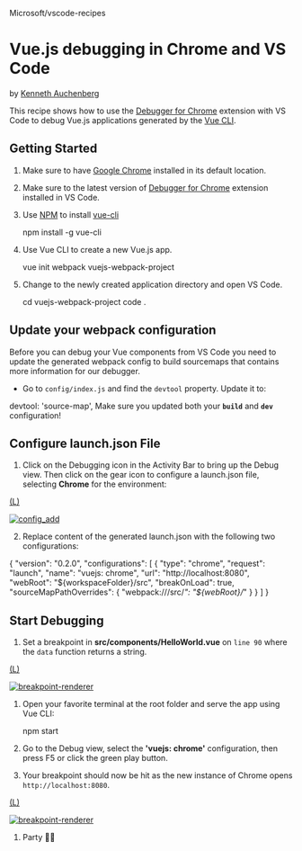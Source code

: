 Microsoft/vscode-recipes

# Vue.js debugging in Chrome and VS Code

by [Kenneth Auchenberg](https://twitter.com/auchenberg)

This recipe shows how to use the [Debugger for Chrome](https://github.com/Microsoft/vscode-chrome-debug) extension with VS Code to debug Vue.js applications generated by the [Vue CLI](https://github.com/vuejs/vue-cli).

## Getting Started

1. Make sure to have [Google Chrome](https://www.google.com/chrome) installed in its default location.

2. Make sure to the latest version of [Debugger for Chrome](https://marketplace.visualstudio.com/items?itemName=msjsdiag.debugger-for-chrome) extension installed in VS Code.

3. Use [NPM](https://www.npmjs.com/) to install [vue-cli](https://github.com/vuejs/vue-cli)

	npm install -g vue-cli

4. Use Vue CLI to create a new Vue.js app.

	vue init webpack vuejs-webpack-project

5. Change to the newly created application directory and open VS Code.

	cd vuejs-webpack-project
	code .

## Update your webpack configuration

Before you can debug your Vue components from VS Code you need to update the generated webpack config to build sourcemaps that contains more information for our debugger.

- Go to `config/index.js` and find the `devtool` property. Update it to:

devtool: 'source-map',
Make sure you updated both your **`build`** and **`dev`** configuration!

## Configure launch.json File

1. Click on the Debugging icon in the Activity Bar to bring up the Debug view. Then click on the gear icon to configure a launch.json file, selecting **Chrome** for the environment:

[(L)](https://github.com/Microsoft/vscode-recipes/blob/master/vuejs-cli/config_add.png)

[![config_add](../_resources/353cd8b2a1bdf9fc4c74a80c5f38090a.png)](https://github.com/Microsoft/vscode-recipes/blob/master/vuejs-cli/config_add.png)

2. Replace content of the generated launch.json with the following two configurations:

{
"version": "0.2.0",
"configurations": [
{
"type": "chrome",
"request": "launch",
"name": "vuejs: chrome",
"url": "http://localhost:8080",
"webRoot": "${workspaceFolder}/src",
"breakOnLoad": true,
"sourceMapPathOverrides": {
"webpack:///src/*": "${webRoot}/*"
}
}
]
}

## Start Debugging

1. Set a breakpoint in **src/components/HelloWorld.vue** on `line 90` where the `data` function returns a string.

[(L)](https://github.com/Microsoft/vscode-recipes/blob/master/vuejs-cli/breakpoint_set.png)

[![breakpoint-renderer](../_resources/6439856732303cfeb3806d52dd681191.png)](https://github.com/Microsoft/vscode-recipes/blob/master/vuejs-cli/breakpoint_set.png)

1. Open your favorite terminal at the root folder and serve the app using Vue CLI:

	npm start

1. Go to the Debug view, select the **'vuejs: chrome'** configuration, then press F5 or click the green play button.

2. Your breakpoint should now be hit as the new instance of Chrome opens `http://localhost:8080`.

[(L)](https://github.com/Microsoft/vscode-recipes/blob/master/vuejs-cli/breakpoint_hit.png)

[![breakpoint-renderer](../_resources/114924925a4ec0f23236012bc3dc8422.png)](https://github.com/Microsoft/vscode-recipes/blob/master/vuejs-cli/breakpoint_hit.png)

1. Party 🎉🔥